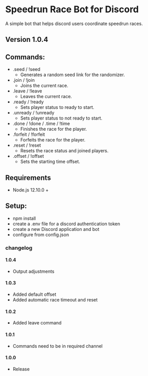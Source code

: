 # Speedrun Race Bot for Discord
A simple bot that helps discord users coordinate speedrun races.
## Version 1.0.4

## Commands: 
* .seed / !seed
    * Generates a random seed link for the randomizer.
* .join / !join 
    * Joins the current race.
* .leave / !leave 
    * Leaves the current race.
* .ready / !ready
    * Sets player status to ready to start.
* .unready / !unready
    * Sets player status to not ready to start.
* .done / !done / .time / !time
    * Finishes the race for the player.
* .forfeit / !forfeit
    * Forfeits the race for the player.
* .reset / !reset
    * Resets the race status and joined players.
* .offset / !offset
    * Sets the starting time offset.

## Requirements
* Node.js 12.10.0 +

## Setup:
* npm install
* create a .env file for a discord authentication token
* create a new Discord application and bot
* configure from config.json

### changelog
#### 1.0.4
* Output adjustments
#### 1.0.3
* Added default offset
* Added automatic race timeout and reset
#### 1.0.2
* Added leave command
#### 1.0.1
* Commands need to be in required channel
#### 1.0.0
* Release